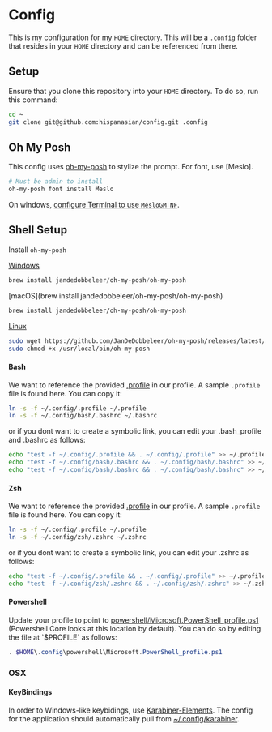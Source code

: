 # Config

This is my configuration for my `HOME` directory. This will be a `.config` folder that resides in your `HOME` directory and can be referenced from there.

## Setup

Ensure that you clone this repository into your `HOME` directory. To do so, run this command:

```bash
cd ~
git clone git@github.com:hispanasian/config.git .config
```

## Oh My Posh

This config uses [oh-my-posh](https://ohmyposh.dev/) to stylize the prompt. For font, use [Meslo].

```bash
# Must be admin to install
oh-my-posh font install Meslo
```

On windows, [configure Terminal to use `MesloGM NF`](https://ohmyposh.dev/docs/installation/fonts).

## Shell Setup

Install `oh-my-posh`

[Windows](https://ohmyposh.dev/docs/installation/windows)
```powershell
brew install jandedobbeleer/oh-my-posh/oh-my-posh
```

[macOS](brew install jandedobbeleer/oh-my-posh/oh-my-posh)
```bash
brew install jandedobbeleer/oh-my-posh/oh-my-posh
```

[Linux](https://ohmyposh.dev/docs/installation/linux)
```bash
sudo wget https://github.com/JanDeDobbeleer/oh-my-posh/releases/latest/download/posh-linux-amd64 -O /usr/local/bin/oh-my-posh
sudo chmod +x /usr/local/bin/oh-my-posh
```

#### Bash

We want to reference the provided [.profile](.profile) in our profile. A sample `.profile` file is found here. You can copy it:

```bash
ln -s -f ~/.config/.profile ~/.profile
ln -s -f ~/.config/bash/.bashrc ~/.bashrc
```

or if you dont want to create a symbolic link, you can edit your .bash_profile and .bashrc as follows:

```bash
echo "test -f ~/.config/.profile && . ~/.config/.profile" >> ~/.profile
echo "test -f ~/.config/bash/.bashrc && . ~/.config/bash/.bashrc" >> ~/.bash_profile
echo "test -f ~/.config/bash/.bashrc && . ~/.config/bash/.bashrc" >> ~/.bashrc
```

#### Zsh

We want to reference the provided [.profile](.profile) in our profile. A sample `.profile` file is found here. You can copy it:

```zsh
ln -s -f ~/.config/.profile ~/.profile
ln -s -f ~/.config/zsh/.zshrc ~/.zshrc
```

or if you dont want to create a symbolic link, you can edit your .zshrc as follows:

```bash
echo "test -f ~/.config/.profile && . ~/.config/.profile" >> ~/.profile
echo "test -f ~/.config/zsh/.zshrc && . ~/.config/zsh/.zshrc" >> ~/.zshrc
```

#### Powershell

Update your profile to point to [powershell/Microsoft.PowerShell_profile.ps1](powershell/Microsoft.PowerShell_profile.ps1`) (Powershell Core looks at this location by default). You can do so by editing the file at `$PROFILE` as follows:

```powershell
. $HOME\.config\powershell\Microsoft.PowerShell_profile.ps1
```

### OSX

#### KeyBindings

In order to Windows-like keybidings, use [Karabiner-Elements](https://karabiner-elements.pqrs.org/). The config for the application should automatically pull from [~/.config/karabiner](~/.config/karabiner).

